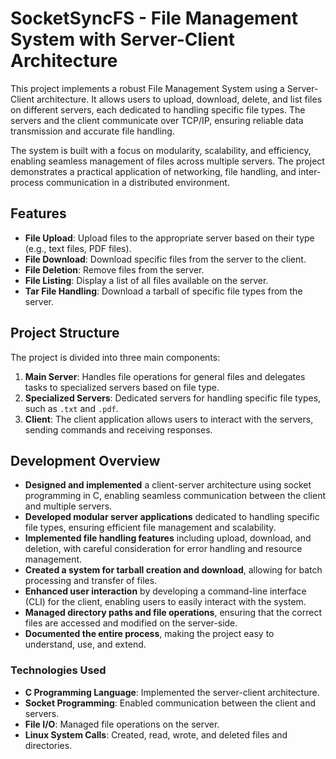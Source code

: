 # SocketSyncFS - File Management System with Server-Client Architecture

This project implements a robust File Management System using a Server-Client architecture. It allows users to upload, download, delete, and list files on different servers, each dedicated to handling specific file types. The servers and the client communicate over TCP/IP, ensuring reliable data transmission and accurate file handling.

The system is built with a focus on modularity, scalability, and efficiency, enabling seamless management of files across multiple servers. The project demonstrates a practical application of networking, file handling, and inter-process communication in a distributed environment.

## Features

- **File Upload**: Upload files to the appropriate server based on their type (e.g., text files, PDF files).
- **File Download**: Download specific files from the server to the client.
- **File Deletion**: Remove files from the server.
- **File Listing**: Display a list of all files available on the server.
- **Tar File Handling**: Download a tarball of specific file types from the server.

## Project Structure

The project is divided into three main components:

1. **Main Server**: Handles file operations for general files and delegates tasks to specialized servers based on file type.
2. **Specialized Servers**: Dedicated servers for handling specific file types, such as `.txt` and `.pdf`.
3. **Client**: The client application allows users to interact with the servers, sending commands and receiving responses.

## Development Overview
- **Designed and implemented** a client-server architecture using socket programming in C, enabling seamless communication between the client and multiple servers.
- **Developed modular server applications** dedicated to handling specific file types, ensuring efficient file management and scalability.
- **Implemented file handling features** including upload, download, and deletion, with careful consideration for error handling and resource management.
- **Created a system for tarball creation and download**, allowing for batch processing and transfer of files.
- **Enhanced user interaction** by developing a command-line interface (CLI) for the client, enabling users to easily interact with the system.
- **Managed directory paths and file operations**, ensuring that the correct files are accessed and modified on the server-side.
- **Documented the entire process**, making the project easy to understand, use, and extend.

### Technologies Used

- **C Programming Language**: Implemented the server-client architecture.
- **Socket Programming**: Enabled communication between the client and servers.
- **File I/O**: Managed file operations on the server.
- **Linux System Calls**: Created, read, wrote, and deleted files and directories.

